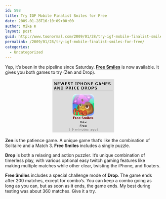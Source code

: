 ```yaml
---
id: 598
title: Try IGF Mobile Finalist Smiles for Free
date: 2009-01-28T16:10:09+00:00
author: Mike K
layout: post
guid: http://www.toonormal.com/2009/01/28/try-igf-mobile-finalist-smiles-for-free/
permalink: /2009/01/28/try-igf-mobile-finalist-smiles-for-free/
categories:
  - Uncategorized
---
```

Yep, it&#8217;s been in the pipeline since Saturday. [**Free Smiles**](http://phobos.apple.com/WebObjects/MZStore.woa/wa/viewSoftware?id=303478061) is now available. It gives you both games to try (Zen and Drop).

<p style="text-align: center;">
  <a href="/wp-content/uploads/2009/01/freesmiles.png"><img class="size-full wp-image-601 aligncenter" title="freesmiles" src="/wp-content/uploads/2009/01/freesmiles.png" alt="freesmiles" width="201" height="172" /></a>
</p>

**Zen** is the patience game. A unique game that&#8217;s like the combination of Solitaire and a Match 3. **Free Smiles** includes a single puzzle.

**Drop** is both a relaxing and action puzzler. It&#8217;s unique combination of timerless play, with various optional easy twitch gaming features like making multiple matches while other clear, twisting the iPhone, and floaters.

**Free Smiles** includes a special challenge mode of **Drop**. The game ends after 200 matches, except for combo&#8217;s. You can keep a combo going as long as you can, but as soon as it ends, the game ends. My best during testing was about 360 matches. Give it a try.